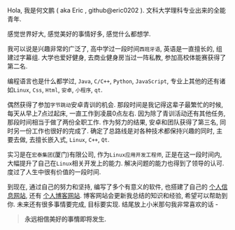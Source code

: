 Hola, 我是何文鹏 ( aka Eric , github@eric0202 ). 文科大学理科专业出来的全能青年. 



感觉世界好大, 感觉美好的事情好多, 感觉什么都想学. 



我可以说是兴趣非常的广泛了, 高中学过一段时间`西班牙语`, 英语是一直擅长的, 组建过字幕组. 大学也爱好健身, 去商业健身房当过一阵私教, 参加高校体能赛获得了第二名. 

编程语言也是什么都学过, `Java`, `C/C++`, `Python`, `JavaScript`, 专业上其他的还有诸如`Linux`, `Css`, `Html`, `安卓`, `小程序`, `qt`. 

偶然获得了参加`字节跳动`安卓青训的机会. 那段时间是我记得这辈子最繁忙的时候, 每天从早上7点过起床, 一直工作到凌晨0点左右. 因为除了青训活动还有其他任务, 那段时间相当于做了两份全职工作. 作为努力的结果, 安卓和团队获得了第三名, 同时另一份工作也很好的完成了. 确定了总路线是对各种技术都保持兴趣的同时, 主要去做, 去擅长嵌入式, `Linux`,  `C++`, `Qt`.

实习是在`宏泰集团`(厦门)有限公司, 作为`Linux应用开发工程师`, 正是在这一段时间内, 大幅提升了自己在`Linux`相关开发上的能力. 解决问题的能力也得到了领导的认可. 度过了人生中很有价值的一段时间. 



到现在, 通过自己的努力和坚持, 编写了多个有意义的软件, 也搭建了自己的 [个人信息网站](https://eric0202.github.io), 还有 [个人博客网站](https://zekenes.github.io). 博客网站会更新我总结的知识和经验, 希望可以帮助到你. 未来还有很多事情要完成, 目标要实现. 结尾放上小米那句我非常喜欢的话  -  



>  **永远相信美好的事情即将发生.** 

